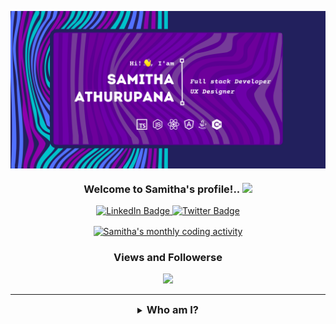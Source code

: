 <p align="center"><img align="center" src="https://github.com/SamithaAthurupana/SamithaAthurupana/blob/master/Navy%20And%20Turquoise%20Modern%20Fashion%20Medium%20Banner%20Landscape%20(4).png?raw=true" alt="Krish" /></p>

<h3 align="center">
  Welcome to Samitha's profile!..
  <img src="https://media.giphy.com/media/hvRJCLFzcasrR4ia7z/giphy.gif" width="28">
</h3>

<div align="center" id="badges">
  <a href="https://www.linkedin.com/in/samithaath/">
    <img src="https://img.shields.io/badge/LinkedIn-blue?style=for-the-badge&logo=linkedin&logoColor=white" alt="LinkedIn Badge"/>
  </a>
  <a href="https://twitter.com/samithaathurup2">
    <img src="https://img.shields.io/badge/Twitter-blue?style=for-the-badge&logo=twitter&logoColor=white" alt="Twitter Badge"/>
  </a>
</div>
	
<!-- Activity graph -->
<p align="center">
<a href="#go-nowhere">
<img align="center" src="https://activity-graph.herokuapp.com/graph?username=SamithaAthurupana&theme=github&bg_color=ffffff00&color=2800f0&point=a35eff&line=15f4ee&custom_title=Last%20month%20GitHub%20activity&hide_border=true&area=true" alt="Samitha's monthly coding activity" />
</a>
</p>
</div>
<div align="center" id="views">	
<h3 align="center">Views and Followerse</h3>
<a href="https://github.com/SamithaAthurupana/github-profile-views-counter">
    <img src="https://komarev.com/ghpvc/?username=SamithaAthurupana">
</a>	
</div>
<hr />
<details align="center">
  <summary align="center"><h3 style="display: inline;">Who am I?<h3></summary>
	<p align="center">
		Hello, my name is Samitha Athurupana, and I was born and raised in Sri Lanka. I'm a final-year Information Technology student at Rathmalana's General Sir John Kotelawala Defence University. I'm a Full-stack developer and designer with a lot of experience. I enjoy designing and coding. I focus on writing code that is clear, intelligible, and tested. I enjoy working in and with groups. <br />
	    
🔭 I’m currently working on **["Cloud Based MERN Stack E-commerce Web Store for UI UX Products Resell"]**

🌱 I’m currently learning **MERN Stack Development**

👯 I’m looking to collaborate on **OpenSource Projects**

👨‍💻 All of my projects are available at **[My Portfolio](#)**

📫 How to reach me **samithaathurupana1998@gmail.com**

⚡ Fun fact **[research about new technologies]**
    
📫 find me on 
  [Researchgate](https://www.researchgate.net/profile/Samitha-Athurupana)**    
<hr />    
<details>
	<summary><h3 style="display: inline;">What do I know?</h3></summary>
	<h4 align="center">Languages and Libraries</h4>
	<p align="center">
	<table align="center">
		<tr align="center">
			<td align="center" width="96">
				<img align="center" alt="HTML5" width="30px" src="./icons/languages/html.svg" />
				<br />HTML
			</td>
			<td align="center" width="96">
				<img align="center" alt="CSS3" width="30px" src="./icons/languages/css.svg" />
				<br />CSS
			</td>
			<td align="center" width="96">
				<img align="center" alt="JS" width="30px" src="./icons/languages/javascript-rounded.svg" />
				<br />JS
			</td>
			<td align="center" width="96">
				<img align="center" alt="TS" width="30px" src="./icons/languages/typescript.svg" />
				<br />TS
			</td>
			<td align="center" width="96">
				<img align="center" alt="Sass" width="30px" src="./icons/libraries/sass.svg" />
				<br />Sass
			</td>
			<td align="center" width="96">
				<img align="center" alt="Styled components" width="30px" src="./icons/libraries/styled-components.svg" />
				<br />Styled
			</td>
			<td align="center" width="96">
				<img align="center" alt="Java" width="30px" src="./icons/languages/java.svg" />
				<br />Java
			</td>
			<td align="center" width="96">
				<img align="center" alt="Python" width="30px" src="./icons/languages/python.svg" />
				<br />Python
			</td>
			<td align="center" width="96">
				<img align="center" alt="NodeJS" width="30px" src="./icons/libraries/nodejs.svg" />
				<br />NodeJS
			</td>
			<td align="center" width="96">
				<img align="center" alt="NestJS" width="30px" src="./icons/libraries/nestjs.svg" />
				<br />NestJS
			</td>
			<td align="center" width="96">
				<img align="center" alt="React" width="30px" src="./icons/libraries/react.svg" />
				<br />React
			</td>
			<td align="center" width="96">
				<img align="center" alt="NextJS" width="30px" src="./icons/libraries/next-js.svg" />
				<br />NextJS
			</td>
			<td align="center" width="96">
				<img align="center" alt="Jest" width="30px" src="./icons/libraries/jest.svg" />
				<br />Jest
			</td>
		</tr>
	</table>
	</p>
	<h4 align="center">Tools and other stuff</h4>
	<p align="center">
	<table>
		<tr>
			<td align="center" width="96">
				<img align="center" alt="mongodb" width="30px" src="./icons/tools/mongodb.svg" />
				<br />MongoDB
			</td>
			<td align="center" width="96">
				<img align="center" alt="sequelize orm" width="30px" src="./icons/tools/sequelize.svg" />
				<br />Sequelize
			</td>
			<td align="center" width="96">
				<img align="center" alt="auth0" width="30px" src="./icons/tools/auth0.svg" />
				<br />Auth0
			</td>
			<td align="center" width="96">
				<img align="center" alt="figma" width="30px" src="./icons/tools/figma.svg" />
				<br />Figma
			</td>
			<td align="center" width="96">
				<img align="center" alt="heroku" width="30px" src="./icons/tools/heroku.svg" />
				<br />Heroku
			</td>
			<td align="center" width="96">
				<img align="center" alt="netlify" width="30px" src="./icons/tools/netlify.svg" />
				<br />Netlify
			</td>
			<td align="center" width="96">
				<img align="center" alt="vercel" width="30px" src="./icons/tools/vercel.svg" />
				<br />Vercel
			</td>
			<td align="center" width="96">
				<img align="center" alt="prettier" width="30px" src="./icons/tools/prettier.svg" />
				<br />Prettier
			</td>
			<td align="center" width="96">
				<img align="center" alt="eslint" width="30px" src="./icons/tools/eslint.svg" />
				<br />ESlint
			</td>
		</tr>
	</table>
	</p>
	<hr />

<details align="center">
  <summary align="center"><h3 style="display: inline;">What do I do?<h3></summary>
<div align="center" id="status">
<a href="https://github.com/SamithaAthurupana/github-readme-stats"><img alt="SamithaAthurupana's Github Stats" src="https://github-readme-stats.vercel.app/api?username=SamithaAthurupana&show_icons=true&count_private=true&bg_color=fbfbfa" /></a> <br/>

  <a href="https://github.com/SamithaAthurupana/github-readme-stats"><img alt="SamithaAthurupana's Top Languages" src="https://github-readme-stats.vercel.app/api/top-langs/?username=SamithaAthurupana&langs_count=8&count_private=true&layout=compact&bg_color=fbfbfa"/></a>
  <br/>
<div align="center" id="status">
<!-- Streak -->
<h3 align="center">My Github Stats</h3>
<p align="center">
<a href="#go-nowhere">
<img align="center" src="https://github-readme-streak-stats.herokuapp.com/?user=SamithaAthurupana&theme=ayu-light&date_format=j%20M%5B%20Y%5D" alt="SamithaAthurupana" />
</a>
</p>	
  <br/>
</div>
</details>
</details>
</details>
